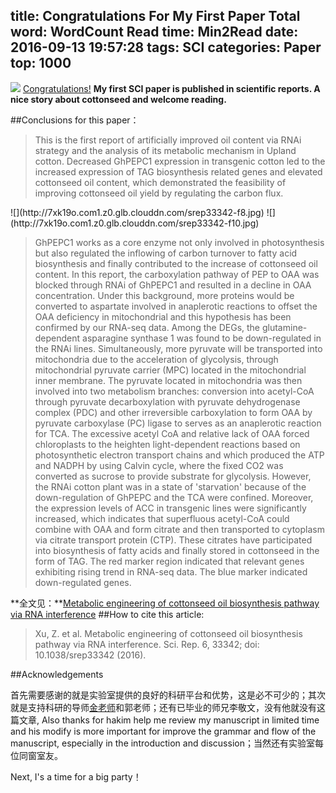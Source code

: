 title: Congratulations For My First Paper
Total word: WordCount
Read time: Min2Read
date: 2016-09-13 19:57:28
tags: SCI
categories: Paper
top: 1000
---
![](http://7xk19o.com1.z0.glb.clouddn.com/purdue.png)
<a href="#" class="myButton">Congratulations!</a> **My first SCI paper is published in scientific reports. A nice story about cottonseed and welcome reading.**
<!--more-->
##Conclusions for this paper：
<blockquote><p>This is the first report of artificially improved oil content via RNAi strategy and the analysis of its metabolic mechanism in Upland cotton. Decreased GhPEPC1 expression in transgenic cotton led to the increased expression of TAG biosynthesis related genes and elevated cottonseed oil content, which demonstrated the feasibility of improving cottonseed oil yield by regulating the carbon flux.</p></blockquote>
![](http://7xk19o.com1.z0.glb.clouddn.com/srep33342-f8.jpg)
![](http://7xk19o.com1.z0.glb.clouddn.com/srep33342-f10.jpg)
<blockquote><p>GhPEPC1 works as a core enzyme not only involved in photosynthesis but also regulated the inflowing of carbon turnover to fatty acid biosynthesis and finally contributed to the increase of cottonseed oil content. In this report, the carboxylation pathway of PEP to OAA was blocked through RNAi of GhPEPC1 and resulted in a decline in OAA concentration. Under this background, more proteins would be converted to aspartate involved in anaplerotic reactions to offset the OAA deficiency in mitochondrial and this hypothesis has been confirmed by our RNA-seq data. Among the DEGs, the glutamine-dependent asparagine synthase 1 was found to be down-regulated in the RNAi lines. Simultaneously, more pyruvate will be transported into mitochondria due to the acceleration of glycolysis, through mitochondrial pyruvate carrier (MPC) located in the mitochondrial inner membrane. The pyruvate located in mitochondria was then involved into two metabolism branches: conversion into acetyl-CoA through pyruvate decarboxylation with pyruvate dehydrogenase complex (PDC) and other irreversible carboxylation to form OAA by pyruvate carboxylase (PC) ligase to serves as an anaplerotic reaction for TCA. The excessive acetyl CoA and relative lack of OAA forced chloroplasts to the heighten light-dependent reactions based on photosynthetic electron transport chains and which produced the ATP and NADPH by using Calvin cycle, where the fixed CO2 was converted as sucrose to provide substrate for glycolysis. However, the RNAi cotton plant was in a state of 'starvation' because of the down-regulation of GhPEPC and the TCA were confined. Moreover, the expression levels of ACC in transgenic lines were significantly increased, which indicates that superfluous acetyl-CoA could combine with OAA and form citrate and then transported to cytoplasm via citrate transport protein (CTP). These citrates have participated into biosynthesis of fatty acids and finally stored in cottonseed in the form of TAG. The red marker region indicated that relevant genes exhibiting rising trend in RNA-seq data. The blue marker indicated down-regulated genes.
</p></blockquote>
<i class="fa fa-newspaper-o" aria-hidden="true"></i>**全文见：**<a href="http://www.nature.com/articles/srep33342" target="_blank">Metabolic engineering of cottonseed oil biosynthesis pathway via RNA interference</a>
##How to cite this article: 
<blockquote><p>Xu, Z. et al. Metabolic engineering of cottonseed oil biosynthesis pathway via RNA interference. Sci. Rep. 6, 33342; doi: 10.1038/srep33342 (2016).</p></blockquote>
##Acknowledgements
<p>首先需要感谢的就是实验室提供的良好的科研平台和优势，这是必不可少的；其次就是支持科研的导师<a href="http://wapbaike.baidu.com/item/金双侠?fr=aladdin&ref=wise&ssid=0&from=1015069a&uid=0&pu=usm%401%2Csz%401320_2001%2Cta%40iphone_1_7.1_3_537&bd_page_type=1&baiduid=40702F6EA0D3C7F4C4836FCECC2D99AD&tj=Xv_1_0_10_title">金老师</a>和郭老师；还有已毕业的师兄李敬文，没有他就没有这篇文章, Also thanks for hakim help me review my manuscript in limited time and his modify is more important for improve the grammar and flow of the manuscript, especially in the introduction and discussion；当然还有实验室每位同窗室友。</p><p>Next, I's a time for a big party！</p>